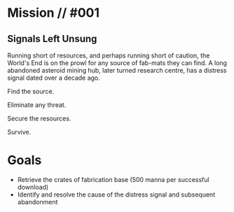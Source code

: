 # Mission // #001
## Signals Left Unsung

Running short of resources, and perhaps running short of caution, the World's End is on the prowl for any source of fab-mats they can find. A long abandoned asteroid mining hub, later turned research centre, has a distress signal dated over a decade ago. 

Find the source.

Eliminate any threat.

Secure the resources.

Survive.

# Goals
- Retrieve the crates of fabrication base (500 manna per successful download)
- Identify and resolve the cause of the distress signal and subsequent abandonment
